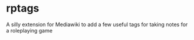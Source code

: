 # rptags
A silly extension for Mediawiki to add a few useful tags for taking notes for a roleplaying game
